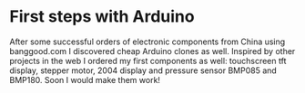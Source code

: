 # First steps with Arduino

After some successful orders of electronic components from China using banggood.com I discovered cheap Arduino clones as well. Inspired by other projects in the web I ordered my first components as well: touchscreen tft display, stepper motor, 2004 display and pressure sensor BMP085 and BMP180. Soon I would make them work!
